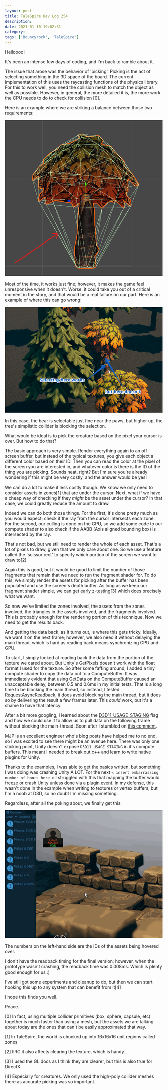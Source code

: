 ```yaml
---
layout: post
title: TaleSpire Dev Log 254
description:
date: 2021-01-10 19:02:31
category:
tags: ['Bouncyrock', 'TaleSpire']
---
```


Helloooo!

It's been an intense few days of coding, and I'm back to ramble about it.

The issue that arose was the behavior of 'picking'. Picking is the act of selecting something in the 3D space of the board. The current implementation of this uses the raycasting functions of the physics library. For this to work well, you need the collision mesh to match the object as well as possible. However, in general, the more detailed it is, the more work the CPU needs to do to check for collision [0].

Here is an example where we are striking a balance between those two requirements:

![tree collider tradeoff](/assets/images/colliderTradeOff.png)

Most of the time, it works just fine; however, it makes the game feel unresponsive when it doesn't. Worse, it could take you out of a critical moment in the story, and that would be a real failure on our part. Here is an example of where this can go wrong:

![bear/tree issue](/assets/images/oldPickingIssue.png)

In this case, the bear is selectable just fine near the paws, but higher up, the tree's simplistic collider is blocking the selection.

What would be ideal is to pick the creature based on the pixel your cursor is over. But how to do that?

The basic approach is very simple. Render everything again to an off-screen buffer, but instead of the typical textures, you give each object a different color based on their ID. Then you can read the color at the pixel of the screen you are interested in, and whatever color is there is the ID of the thing you are picking. Sounds neat, right? But I'm sure you're already wondering if this might be very costly, and the answer would be yes!

We can do a lot to make it less costly though. We know we only need to consider assets in zones[1] that are under the cursor. Next, what if we have a cheap way of checking if they *might* be the asset under the cursor? In that case, we could greatly reduce the amount to draw.

Indeed we can do both those things. For the first, it's done pretty much as you would expect; check if the ray from the cursor intersects each zone. For the second, our culling is done on the GPU, so we add some code to our compute shader to also check if the AABB (Axis aligned bounding box) is intersected by the ray.

That's not bad, but we still need to render the whole of each asset. That's a lot of pixels to draw, given that we only care about one. So we use a feature called the 'scissor rect' to specify which portion of the screen we want to draw to[2]

Again this is good, but it would be good to limit the number of those fragments that remain that we need to run the fragment shader for. To do this, we simply render the assets for picking after the buffer has been populated and use the screen's depth buffer. As long as we keep our fragment shader simple, we can get [early z-testing](https://www.khronos.org/opengl/wiki/Early_Fragment_Test)[3] which does precisely what we want.

So now we've limited the zones involved, the assets from the zones involved, the triangles in the assets involved, and the fragments involved. This is probably enough for the rendering portion of this technique. Now we need to get the results back.

And getting the data back, as it turns out, is where this gets tricky. Ideally, we want it on the next frame; however, we also need it without delaying the main thread, which is hard as reading back means synchronizing CPU and GPU.

To start, I simply looked at reading back the data from the portion of the texture we cared about. But Unity's GetPixels doesn't work with the float format I used for the texture. So after some faffing around, I added a tiny compute shader to copy the data out to a ComputeBuffer. It was immediately evident that using GetData on the ComputeBuffer caused an unacceptable delay, between 0.5 and 0.6ms in my initial tests. That is a long time to be blocking the main thread, so instead, I tested [RequestAsyncReadback](https://docs.unity3d.com/ScriptReference/Rendering.CommandBuffer.RequestAsyncReadback.html), it does avoid blocking the main thread, but it does so by delivering the result a few frames later. This *could* work, but it's a shame to have that latency.

After a bit more googling, I learned about the [D3D11_USAGE_STAGING](https://docs.microsoft.com/en-us/windows/win32/api/d3d11/ne-d3d11-d3d11_usage) flag and how we could use it to allow us to pull data on the following frame without blocking the main-thread. Soon after I stumbled on [this comment](https://www.gamedev.net/forums/topic/691724-gpu-write-cpu-read/5354495/).

MJP is an excellent engineer who's blog posts have helped me to no end, so I was excited to see there might be an avenue here. There was only one sticking point, Unity doesn't expose `D3D11_USAGE_STAGING` in it's compute buffers. This meant I needed to break out c++ and learn to write native plugins for Unity.

Thanks to the examples, I was able to get the basics written, but something I was doing was crashing Unity A LOT. For the next `< insert embarrassing number of hours here >` I struggled with this that mapping the buffer would freeze or crash Unity unless done via a [plugin event](https://docs.unity3d.com/ScriptReference/Rendering.CommandBuffer.IssuePluginEvent.html). In my defense, this wasn't done in the example when writing to textures or vertex buffers, but I'm a noob at D3D, so no doubt I'm missing something.

Regardless, after all the poking about, we finally get this:

![Pixel Picking](/assets/videos/pixel_picking.gif)

The numbers on the left-hand side are the IDs of the assets being hovered over.

I don't have the readback timing for the final version; however, when the prototype wasn't crashing, the readback time was 0.008ms. Which is plenty good enough for us :)

I've still got some experiments and cleanup to do, but then we can start hooking this up to any system that can benefit from it[4]

I hope this finds you well.

Peace.

[0] In fact, using multiple collider primitives (box, sphere, capsule, etc) together is much faster than using a mesh, but the assets we are talking about today are the ones that can't be easily approximated that way.

[1] In TaleSpire, the world is chunked up into 16x16x16 unit regions called zones

[2] IIRC it also affects clearing the texture, which is handy.

[3] I used the GL docs as I think they are clearer, but this is also true for DirectX.

[4] Especially for creatures. We only used the high-poly collider meshes there as accurate picking was so important.
